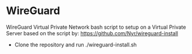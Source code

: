 # WireGuard
WireGuard Virtual Private Network bash script to setup on a Virtual Private Server based on the script by: https://github.com/Nyr/wireguard-install

- Clone the repository and run ./wireguard-install.sh
